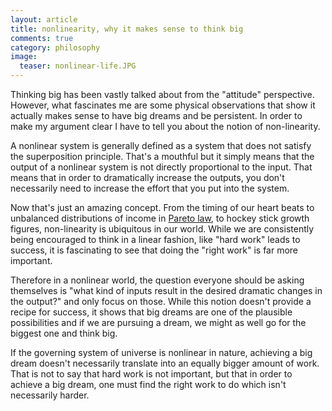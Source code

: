 ```yaml
---
layout: article
title: nonlinearity, why it makes sense to think big
comments: true
category: philosophy
image:
  teaser: nonlinear-life.JPG
---
```



Thinking big has been vastly talked about from the "attitude" perspective. However, what fascinates me are some physical observations that show it actually makes sense to have big dreams and be persistent. In order to make my argument clear I have to tell you about the notion of non-linearity.

A nonlinear system is generally defined as a system that does not satisfy the superposition principle. That's a mouthful but it simply means that the output of a nonlinear system is not directly proportional to the input. That means that in order to dramatically increase the outputs, you don't necessarily need to increase the effort that you put into the system.

Now that's just an amazing concept. From the timing of our heart beats to unbalanced distributions of income in [Pareto law](http://en.wikipedia.org/wiki/Pareto_principle), to hockey stick growth figures, non-linearity is ubiquitous in our world. While we are consistently being encouraged to think in a linear fashion, like "hard work" leads to success, it is fascinating to see that doing the "right work" is far more important.

Therefore in a nonlinear world, the question everyone should be asking themselves is "what kind of inputs result in the desired dramatic changes in the output?" and only focus on those. While this notion doesn't provide a recipe for success, it shows that big dreams are one of the plausible possibilities and if we are pursuing a dream, we might as well go for the biggest one and think big.

If the governing system of universe is nonlinear in nature, achieving a big dream doesn't necessarily translate into an equally bigger amount of work. That is not to say that hard work is not important, but that in order to achieve a big dream, one must find the right work to do which isn't necessarily harder.